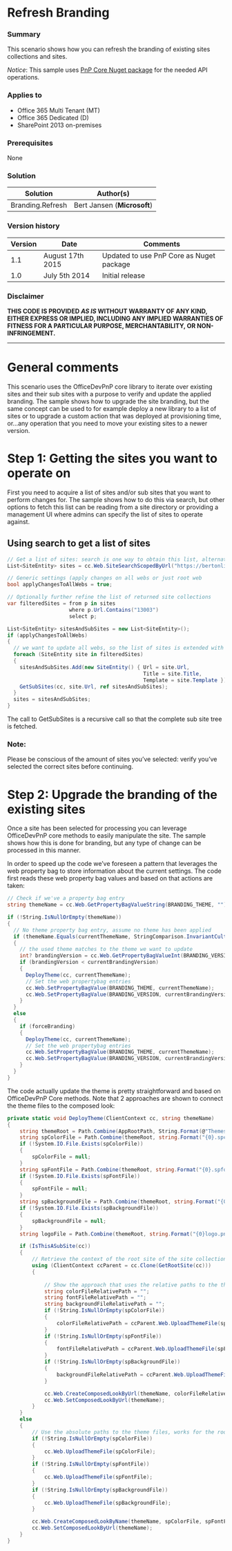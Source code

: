 # Refresh Branding #

### Summary ###
This scenario shows how you can refresh the branding of existing sites collections and sites.

*Notice*: This sample uses [PnP Core Nuget package](https://github.com/OfficeDev/PnP-sites-core) for the needed API operations.

### Applies to ###
-  Office 365 Multi Tenant (MT)
-  Office 365 Dedicated (D)
-  SharePoint 2013 on-premises

### Prerequisites ###
None

### Solution ###
Solution | Author(s)
---------|----------
Branding.Refresh | Bert Jansen (**Microsoft**)

### Version history ###
Version  | Date | Comments
---------| -----| --------
1.1  | August 17th 2015 | Updated to use PnP Core as Nuget package
1.0  | July 5th 2014 | Initial release

### Disclaimer ###
**THIS CODE IS PROVIDED *AS IS* WITHOUT WARRANTY OF ANY KIND, EITHER EXPRESS OR IMPLIED, INCLUDING ANY IMPLIED WARRANTIES OF FITNESS FOR A PARTICULAR PURPOSE, MERCHANTABILITY, OR NON-INFRINGEMENT.**


----------

# General comments #
This scenario uses the OfficeDevPnP core library to iterate over existing sites and their sub sites with a purpose to verify and update the applied branding. The sample shows how to upgrade the site branding, but the same concept can be used to for example deploy a new library to a list of sites or to upgrade a custom action that was deployed at provisioning time, or…any operation that you need to move your existing sites to a newer version.

# Step 1: Getting the sites you want to operate on #
First you need to acquire a list of sites and/or sub sites that you want to perform changes for. The sample shows how to do this via search, but other options to fetch this list can be reading from a site directory or providing a management UI where admins can specify the list of sites to operate against.

## Using search to get a list of sites ##
```C#
// Get a list of sites: search is one way to obtain this list, alternative can be a site directory 
List<SiteEntity> sites = cc.Web.SiteSearchScopedByUrl("https://bertonline.sharepoint.com");

// Generic settings (apply changes on all webs or just root web
bool applyChangesToAllWebs = true;

// Optionally further refine the list of returned site collections
var filteredSites = from p in sites
                    where p.Url.Contains("13003")
                    select p;

List<SiteEntity> sitesAndSubSites = new List<SiteEntity>();
if (applyChangesToAllWebs)
{
  // we want to update all webs, so the list of sites is extended with all sub sites
  foreach (SiteEntity site in filteredSites)
  {
    sitesAndSubSites.Add(new SiteEntity() { Url = site.Url, 
                                            Title = site.Title, 
                                            Template = site.Template });
    GetSubSites(cc, site.Url, ref sitesAndSubSites);
  }
  sites = sitesAndSubSites;
}
```
The call to GetSubSites is a recursive call so that the complete sub site tree is fetched.

### Note: ###
Please be conscious of the amount of sites you’ve selected: verify you’ve selected the correct sites before continuing.

# Step 2: Upgrade the branding of the existing sites #
Once a site has been selected for processing you can leverage OfficeDevPnP core methods to easily manipulate the site. The sample shows how this is done for branding, but any type of change can be processed in this manner.

In order to speed up the code we’ve foreseen a pattern that leverages the web property bag to store information about the current settings. The code first reads these web property bag values and based on that actions are taken:

```C#
// Check if we've a property bag entry 
string themeName = cc.Web.GetPropertyBagValueString(BRANDING_THEME, "");

if (!String.IsNullOrEmpty(themeName))
{
  // No theme property bag entry, assume no theme has been applied
  if (themeName.Equals(currentThemeName, StringComparison.InvariantCultureIgnoreCase))
  {
    // the used theme matches to the theme we want to update
    int? brandingVersion = cc.Web.GetPropertyBagValueInt(BRANDING_VERSION, 0);
    if (brandingVersion < currentBrandingVersion)
    {
      DeployTheme(cc, currentThemeName);
      // Set the web propertybag entries
      cc.Web.SetPropertyBagValue(BRANDING_THEME, currentThemeName);
      cc.Web.SetPropertyBagValue(BRANDING_VERSION, currentBrandingVersion);
    }
  }
  else
  {
    if (forceBranding)
    {
      DeployTheme(cc, currentThemeName);
      // Set the web propertybag entries
      cc.Web.SetPropertyBagValue(BRANDING_THEME, currentThemeName);
      cc.Web.SetPropertyBagValue(BRANDING_VERSION, currentBrandingVersion);
    }
  }
}
```

The code actually update the theme is pretty straightforward and based on OfficeDevPnP Core methods. Note that 2 approaches are shown to connect the theme files to the composed look:
```C#
private static void DeployTheme(ClientContext cc, string themeName)
{
    string themeRoot = Path.Combine(AppRootPath, String.Format(@"Themes\{0}", themeName));
    string spColorFile = Path.Combine(themeRoot, string.Format("{0}.spcolor", themeName));
    if (!System.IO.File.Exists(spColorFile))
    {
        spColorFile = null;
    }
    string spFontFile = Path.Combine(themeRoot, string.Format("{0}.spfont", themeName));
    if (!System.IO.File.Exists(spFontFile))
    {
        spFontFile = null;
    }
    string spBackgroundFile = Path.Combine(themeRoot, string.Format("{0}bg.jpg", themeName));
    if (!System.IO.File.Exists(spBackgroundFile))
    {
        spBackgroundFile = null;
    }
    string logoFile = Path.Combine(themeRoot, string.Format("{0}logo.png", themeName));

    if (IsThisASubSite(cc))
    {
        // Retrieve the context of the root site of the site collection
        using (ClientContext ccParent = cc.Clone(GetRootSite(cc)))
        {
            
            // Show the approach that uses the relative paths to the theme files. Works for sub site composed look setting as well as for root site composed look settings
            string colorFileRelativePath = "";
            string fontFileRelativePath = "";
            string backgroundFileRelativePath = "";
            if (!String.IsNullOrEmpty(spColorFile))
            {
                colorFileRelativePath = ccParent.Web.UploadThemeFile(spColorFile).ServerRelativeUrl;
            }
            if (!String.IsNullOrEmpty(spFontFile))
            {
                fontFileRelativePath = ccParent.Web.UploadThemeFile(spFontFile).ServerRelativeUrl;
            }
            if (!String.IsNullOrEmpty(spBackgroundFile))
            {
                backgroundFileRelativePath = ccParent.Web.UploadThemeFile(spBackgroundFile).ServerRelativeUrl;
            }

            cc.Web.CreateComposedLookByUrl(themeName, colorFileRelativePath, fontFileRelativePath, backgroundFileRelativePath, null, replaceContent: true);
            cc.Web.SetComposedLookByUrl(themeName);
        }
    }
    else
    {
        // Use the absolute paths to the theme files, works for the root site only
        if (!String.IsNullOrEmpty(spColorFile))
        {
            cc.Web.UploadThemeFile(spColorFile);
        }
        if (!String.IsNullOrEmpty(spFontFile))
        {
            cc.Web.UploadThemeFile(spFontFile);
        }
        if (!String.IsNullOrEmpty(spBackgroundFile))
        {
            cc.Web.UploadThemeFile(spBackgroundFile);
        }

        cc.Web.CreateComposedLookByName(themeName, spColorFile, spFontFile, spBackgroundFile, null, replaceContent: true);
        cc.Web.SetComposedLookByUrl(themeName);
    }
}
```
